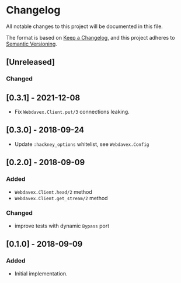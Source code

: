 # Changelog

All notable changes to this project will be documented in this file.

The format is based on [Keep a Changelog](https://keepachangelog.com/en/1.0.0/),
and this project adheres to [Semantic Versioning](https://semver.org/spec/v2.0.0.html).

## [Unreleased]

### Changed

## [0.3.1] - 2021-12-08

- Fix `Webdavex.Client.put/3` connections leaking.

## [0.3.0] - 2018-09-24

- Update `:hackney_options` whitelist, see `Webdavex.Config`

## [0.2.0] - 2018-09-09

### Added

- `Webdavex.Client.head/2` method
- `Webdavex.Client.get_stream/2` method

### Changed

- improve tests with dynamic `Bypass` port

## [0.1.0] - 2018-09-09

### Added

- Initial implementation.
